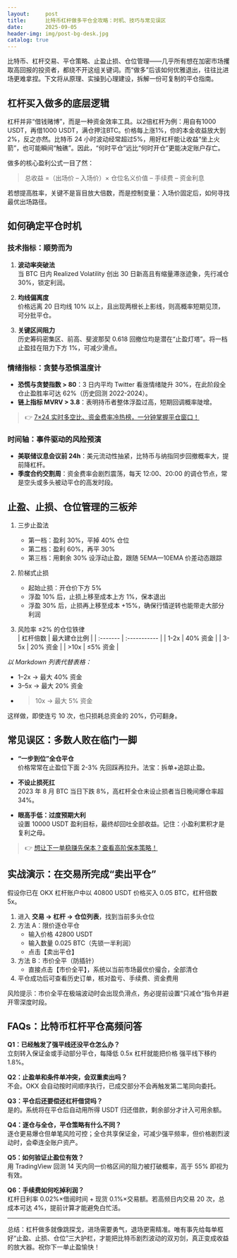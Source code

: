```yaml
---
layout:     post
title:      比特币杠杆做多平仓全攻略：时机、技巧与常见误区
date:       2025-09-05
header-img: img/post-bg-desk.jpg
catalog: true
---
```


比特币、杠杆交易、平仓策略、止盈止损、仓位管理——几乎所有想在加密市场攫取高回报的投资者，都绕不开这组关键词。而“做多”后该如何优雅退出，往往比进场更难拿捏。下文将从原理、实操到心理建设，拆解一份可复制的平仓指南。

## 杠杆买入做多的底层逻辑

杠杆并非“借钱赌博”，而是一种资金效率工具。以2倍杠杆为例：用自有1000 USDT，再借1000 USDT，满仓押注BTC。价格每上涨1%，你的本金收益放大到2%，反之亦然。比特币 24 小时波动经常超过5%，用好杠杆能让收益“坐上火箭”，也可能瞬间“触礁”。因此，“何时平仓”远比“何时开仓”更能决定账户存亡。

做多的核心盈利公式一目了然：

> 总收益 =（出场价 – 入场价）× 仓位名义价值 – 手续费 – 资金利息

若想提高胜率，关键不是盲目放大倍数，而是控制变量：入场价固定后，如何寻找最优出场路径。

## 如何确定平仓时机

### 技术指标：顺势而为

1. **波动率突破法**  
   当 BTC 日内 Realized Volatility 创出 30 日新高且有缩量滞涨迹象，先行减仓 30%，锁定利润。

2. **均线偏离度**  
   价格远离 20 日均线 10% 以上，且出现两根长上影线，则高概率短期见顶，可分批平仓。

3. **关键区间阻力**  
   历史筹码密集区、前高、斐波那契 0.618 回撤位均是潜在“止盈灯塔”。将一档止盈挂在阻力下方 1%，可减少滑点。

### 情绪指标：贪婪与恐惧温度计

- **恐慌与贪婪指数 > 80**：3 日内平均 Twitter 看涨情绪陡升 30%，在此阶段全仓止盈胜率可达 62%（历史回测 2022-2024）。
- **链上指标 MVRV > 3.8**：表明持币者整体浮盈过高，短期回调概率陡增。

> 👉 [7×24 实时多空比、资金费率冷热榜，一分钟掌握平仓窗口！](https://okxdog.com/)

### 时间轴：事件驱动的风险预演

- **美联储议息会议前 24h**：美元流动性抽紧，比特币与纳指同步回撤概率大，提前降杠杆。
- **季度合约交割周**：资金费率会剧烈震荡，每天 12:00、20:00 的调仓节点，常是空头或多头被动平仓的高发时段。

## 止盈、止损、仓位管理的三板斧

1. 三步止盈法  
   - 第一档：盈利 30%，平掉 40% 仓位  
   - 第二档：盈利 60%，再平 30%  
   - 第三档：用剩余 30% 设浮动止盈，跟随 5EMA​—​10EMA 价差动态跟踪

2. 阶梯式止损  
   - 起始止损：开仓价下方 5%  
   - 浮盈 10% 后，止损上移至成本上方 1%，保本退出  
   - 浮盈 30% 后，止损再上移至成本 +15%，确保行情逆转也能带走大部分利润

3. 风险率 ≤2% 的仓位铁律  
   | 杠杆倍数 | 最大建仓比例 |
   | :------- | :----------- |
   | 1-2x     | 40% 资金     |
   | 3-5x     | 20% 资金     |
   | >10x     | ≤5% 资金     |

*以 Markdown 列表代替表格：*  
- 1–2x → 最大 40% 资金  
- 3–5x → 最大 20% 资金  
- >10x → 最大 5% 资金

这样做，即使连亏 10 次，也只损耗总资金的 20%，仍可翻身。

## 常见误区：多数人败在临门一脚

- **“一步到位”全仓平仓**  
  价格常常在止盈位下面 2-3% 先回踩再拉升。法宝：拆单+追踪止盈。

- **不设止损死扛**  
  2023 年 8 月 BTC 当日下跌 8%，高杠杆全仓未设止损者当日晚间爆仓率超 34%。

- **眼高手低：过度预期大利**  
  设置 10000 USDT 盈利目标，最终却回吐全部收益。记住：小盈利累积才是复利之母。

> 👉 [想让下一单稳赚先保本？查看高阶保本策略！](https://okxdog.com/)

## 实战演示：在交易所完成“卖出平仓”

假设你已在 OKX 杠杆账户中以 40800 USDT 价格买入 0.05 BTC，杠杆倍数 5x。

1. 进入 **交易 → 杠杆 → 仓位列表**，找到当前多头仓位  
2. 方法 A：限价逐仓平仓  
   - 输入价格 42800 USDT  
   - 输入数量 0.025 BTC（先锁一半利润）  
   - 点击【卖出平仓】  
3. 方法 B：市价全平（防插针）  
   - 直接点击【市价全平】，系统以当前市场最优价撮合，全部清仓  
4. 平仓成功后可查看历史订单，核对盈亏、手续费、资金费用

风险提示：市价全平在极端波动时会出现负滑点，务必提前设置“只减仓”指令并避开零深度时段。

## FAQs：比特币杠杆平仓高频问答

**Q1：已经触发了强平线还没平仓怎么办？**  
立刻转入保证金或手动部分平仓，每降低 0.5x 杠杆就能把价格 强平线下移约 1.8%。

**Q2：止盈单和条件单冲突，会双重卖出吗？**  
不会。OKX 会自动按时间顺序执行，已成交部分不会再触发第二笔同向委托。

**Q3：平仓后还要偿还杠杆借贷吗？**  
是的。系统将在平仓后自动用所得 USDT 归还借款，剩余部分才计入可用余额。

**Q4：逐仓与全仓，平仓策略有什么不同？**  
逐仓更易爆仓但单笔风险可控；全仓共享保证金，可减少强平频率，但价格剧烈波动时，会牵连全账户资产。

**Q5：如何验证止盈位有效？**  
用 TradingView 回测 14 天内同一价格区间的阻力被打破概率，高于 55% 即视为有效。

**Q6：手续费如何吃掉利润？**  
杠杆日利率 0.02%×借阅时间 + 现货 0.1%×交易额。若高频日内交易 20 次，总成本可达 4%，提前计算才能避免白忙活。

---

总结：杠杆做多就像跳探戈，进场需要勇气，退场更需精准。唯有事先给每单框好“止盈、止损、仓位”三大护栏，才能把比特币剧烈波动的双刃剑，真正变成收益的放大器。祝你下一单止盈愉快！